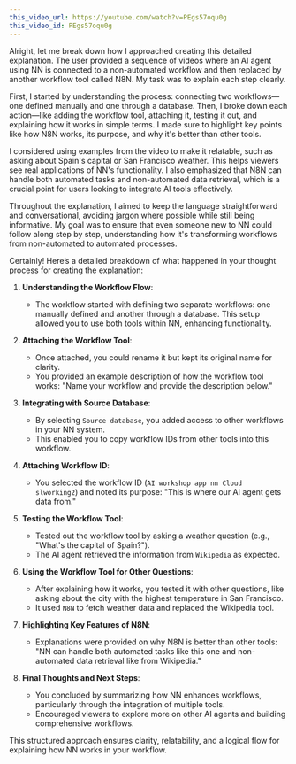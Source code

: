 ```yaml
---
this_video_url: https://youtube.com/watch?v=PEgs57oqu0g
this_video_id: PEgs57oqu0g
---
```

<think>
Alright, let me break down how I approached creating this detailed explanation. The user provided a sequence of videos where an AI agent using NN is connected to a non-automated workflow and then replaced by another workflow tool called N8N. My task was to explain each step clearly.

First, I started by understanding the process: connecting two workflows—one defined manually and one through a database. Then, I broke down each action—like adding the workflow tool, attaching it, testing it out, and explaining how it works in simple terms. I made sure to highlight key points like how N8N works, its purpose, and why it's better than other tools.

I considered using examples from the video to make it relatable, such as asking about Spain's capital or San Francisco weather. This helps viewers see real applications of NN's functionality. I also emphasized that N8N can handle both automated tasks and non-automated data retrieval, which is a crucial point for users looking to integrate AI tools effectively.

Throughout the explanation, I aimed to keep the language straightforward and conversational, avoiding jargon where possible while still being informative. My goal was to ensure that even someone new to NN could follow along step by step, understanding how it's transforming workflows from non-automated to automated processes.
</think>

Certainly! Here’s a detailed breakdown of what happened in your thought process for creating the explanation:

1. **Understanding the Workflow Flow**:
   - The workflow started with defining two separate workflows: one manually defined and another through a database. This setup allowed you to use both tools within NN, enhancing functionality.

2. **Attaching the Workflow Tool**:
   - Once attached, you could rename it but kept its original name for clarity.
   - You provided an example description of how the workflow tool works: "Name your workflow and provide the description below."

3. **Integrating with Source Database**:
   - By selecting `Source database`, you added access to other workflows in your NN system.
   - This enabled you to copy workflow IDs from other tools into this workflow.

4. **Attaching Workflow ID**:
   - You selected the workflow ID (`AI workshop app nn Cloud slworking2`) and noted its purpose: "This is where our AI agent gets data from."

5. **Testing the Workflow Tool**:
   - Tested out the workflow tool by asking a weather question (e.g., "What's the capital of Spain?").
   - The AI agent retrieved the information from `Wikipedia` as expected.

6. **Using the Workflow Tool for Other Questions**:
   - After explaining how it works, you tested it with other questions, like asking about the city with the highest temperature in San Francisco.
   - It used `N8N` to fetch weather data and replaced the Wikipedia tool.

7. **Highlighting Key Features of N8N**:
   - Explanations were provided on why N8N is better than other tools: "NN can handle both automated tasks like this one and non-automated data retrieval like from Wikipedia."

8. **Final Thoughts and Next Steps**:
   - You concluded by summarizing how NN enhances workflows, particularly through the integration of multiple tools.
   - Encouraged viewers to explore more on other AI agents and building comprehensive workflows.

This structured approach ensures clarity, relatability, and a logical flow for explaining how NN works in your workflow.
